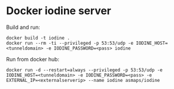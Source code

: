 # Docker iodine server

Build and run:

```
docker build -t iodine .
docker run --rm -ti --privileged -p 53:53/udp -e IODINE_HOST=<tunneldomain> -e IODINE_PASSWORD=<pass> iodine
```


Run from docker hub:

```
docker run -d --restart=always --privileged -p 53:53/udp -e IODINE_HOST=<tunneldomain> -e IODINE_PASSWORD=<pass> -e
EXTERNAL_IP=<externalserverip> --name iodine asmaps/iodine
```
